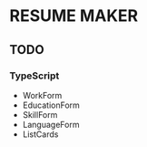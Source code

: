 # RESUME MAKER

## TODO

### TypeScript
- WorkForm
- EducationForm
- SkillForm
- LanguageForm
- ListCards
